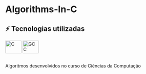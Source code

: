 # Algorithms-In-C

## ⚡ Tecnologias utilizadas
<div>
  <img align="center" alt="C" height="40" width="50" src="https://cdn.jsdelivr.net/gh/devicons/devicon/icons/c/c-original.svg" />
  <img align="center" alt="GCC" height="40" width="50" src="https://cdn.jsdelivr.net/gh/devicons/devicon/icons/gcc/gcc-original.svg" />
  <br><br>
</div>

Algoritmos desenvolvidos no curso de Ciências da Computação
